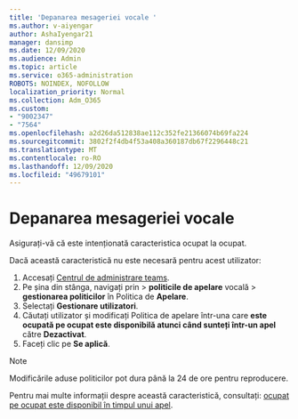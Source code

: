 ```yaml
---
title: 'Depanarea mesageriei vocale '
ms.author: v-aiyengar
author: AshaIyengar21
manager: dansimp
ms.date: 12/09/2020
ms.audience: Admin
ms.topic: article
ms.service: o365-administration
ROBOTS: NOINDEX, NOFOLLOW
localization_priority: Normal
ms.collection: Adm_O365
ms.custom:
- "9002347"
- "7564"
ms.openlocfilehash: a2d26da512838ae112c352fe21366074b69fa224
ms.sourcegitcommit: 3802f2f4db4f53a408a360187db67f2296448c21
ms.translationtype: MT
ms.contentlocale: ro-RO
ms.lasthandoff: 12/09/2020
ms.locfileid: "49679101"
---
```

# <a name="troubleshooting-voicemail"></a>Depanarea mesageriei vocale

Asigurați-vă că este intenționată caracteristica ocupat la ocupat.

Dacă această caracteristică nu este necesară pentru acest utilizator:

1. Accesați [Centrul de administrare teams](https://admin.teams.microsoft.com/policies/calling).
1. Pe șina din stânga, navigați prin  >  **politicile de apelare** vocală  >  **gestionarea politicilor** în Politica de **Apelare**.
1. Selectați **Gestionare utilizatori**.
1. Căutați utilizator și modificați Politica de apelare într-una care **este ocupată pe ocupat este disponibilă atunci când sunteți într-un apel** către **Dezactivat**.
1. Faceți clic pe **Se aplică**.
> [!NOTE]
> Modificările aduse politicilor pot dura până la 24 de ore pentru reproducere.

Pentru mai multe informații despre această caracteristică, consultați: [ocupat pe ocupat este disponibil în timpul unui apel](https://docs.microsoft.com/microsoftteams/teams-calling-policy#busy-on-busy-is-available-while-in-a-call).
